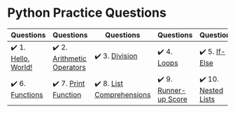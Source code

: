 # Python Practice Questions

| Questions | Questions | Questions | Questions | Questions |
| ----- | ----- | ----- | ----- | ----- |
| :heavy_check_mark: 1. [Hello, World!](hello-world.py) | :heavy_check_mark: 2. [Arithmetic Operators](arithmetic-operators.py) | :heavy_check_mark: 3. [Division](python-division.py) | :heavy_check_mark: 4. [Loops](loops.py) | :heavy_check_mark: 5. [If-Else](if-else.py) |
| :heavy_check_mark: 6. [Functions](functions.py) | :heavy_check_mark: 7. [Print Function](print-function.py) | :heavy_check_mark: 8. [List Comprehensions](list-comprehensions.py) | :heavy_check_mark: 9. [Runner-up Score](runner-up-score.py) | :heavy_check_mark: 10. [Nested Lists](nested-lists.py) |
